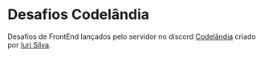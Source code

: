 # Desafios Codelândia

Desafios de FrontEnd lançados pelo servidor no discord [Codelândia](https://discord.gg/79qyJwdsGk) criado por [Iuri Silva](https://www.linkedin.com/in/iuricode/?originalSubdomain=br).